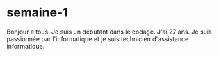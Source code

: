 # semaine-1
Bonjour a tous.
Je suis un débutant dans le codage.
J'ai 27 ans.
Je suis passionnée par l'informatique et je suis technicien d'assistance informatique.
